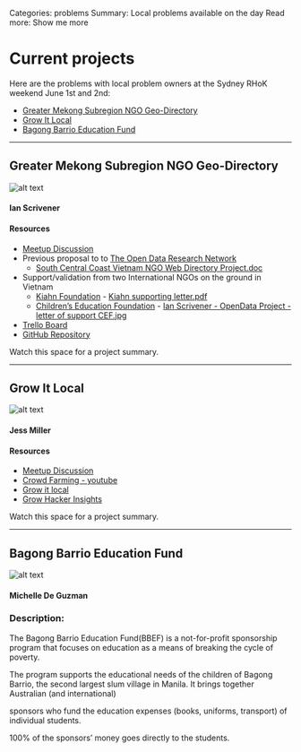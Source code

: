 Categories: problems
Summary: Local problems available on the day
Read more: Show me more

# Current projects

Here are the problems with local problem owners at the Sydney RHoK weekend June 1st and 2nd:

- [Greater Mekong Subregion NGO Geo-Directory](#gms-directory)
- [Grow It Local](#grow-it-local)
- [Bagong Barrio Education Fund](#bbef)

------
## <a id="gms-directory"></a> Greater Mekong Subregion NGO Geo-Directory
![alt text](/images/Greater-Mekong-Delta-NGO-Geo-Directory.png "Greater Mekong Delta NGO Geo-Directory Logo")
#### Ian Scrivener
#### Resources
- [Meetup Discussion](http://www.meetup.com/rhok-sydney/messages/boards/thread/34777382#102138572)
- Previous proposal to to [The Open Data Research Network](http://opendataresearch.org/)
  - [South Central Coast Vietnam NGO Web Directory Project.doc](https://www.dropbox.com/sh/pazwnojnbzy0j22/d3mJ2-xuTR/South%20Central%20Coast%20Vietnam%20NGO%20Web%20Directory%20Project%20-%20%28RHOK%29.doc) 
- Support/validation from two International NGOs on the ground in Vietnam
  - [Kiahn Foundation](http://www.kianh.org.uk/) - [Kiahn supporting letter.pdf](https://www.dropbox.com/s/44694pitenfunl3/Kiahn%20supporting%20letter.pdf)
  - [Children’s Education Foundation](http://childrenseducationfoundation.org.au/) - [Ian Scrivener - OpenData Project - letter of support CEF.jpg](https://www.dropbox.com/s/ro0vn46hl534xwc/Ian%20Scrivener%20-%20OpenData%20Project%20-%20letter%20of%20support%20CEF.jpg)
 - [Trello Board](https://trello.com/board/hrok-ngo-map-directory/51995c4e8471e89178008cd6)
 - [GitHub Repository](https://github.com/ianscrivener/HROK_spatial_examples_etc)

Watch this space for a project summary.

------
## <a id="grow-it-local"></a> Grow It Local
![alt text](http://www.growitlocal.com.au/images/logo.png "Grow it Local Logo")
#### Jess Miller
#### Resources
- [Meetup Discussion](http://www.meetup.com/rhok-sydney/messages/boards/thread/34749892#102080312)
- [Crowd Farming - youtube](https://www.youtube.com/watch?v=V9DVKJua_Z8)
- [Grow it local](http://www.growitlocal.com.au/)
- [Grow Hacker Insights](/pdfs/Grow_Hackers_Insights.pdf)

Watch this space for a project summary.

------
## <a id="bbef"></a> Bagong Barrio Education Fund
![alt text](http://www.bbef.org.au/images/homeheaderimage.gif "BBEF logo")
#### Michelle De Guzman
### Description:
The Bagong Barrio Education Fund(BBEF) is a not-for-profit sponsorship program that focuses on education as a means of breaking the cycle of poverty.

The program supports the educational needs of the children of Bagong Barrio, the second largest slum village in Manila. It brings together Australian (and international) 

sponsors who fund the education expenses (books, uniforms, transport) of individual students.

100% of the sponsors’ money goes directly to the students.








